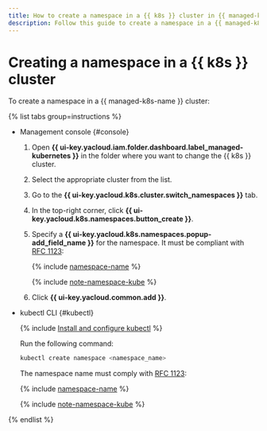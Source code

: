 ```yaml
---
title: How to create a namespace in a {{ k8s }} cluster in {{ managed-k8s-full-name }}
description: Follow this guide to create a namespace in a {{ managed-k8s-name }} cluster.
---
```


# Creating a namespace in a {{ k8s }} cluster

To create a namespace in a {{ managed-k8s-name }} cluster:

{% list tabs group=instructions %}

- Management console {#console}

   1. Open **{{ ui-key.yacloud.iam.folder.dashboard.label_managed-kubernetes }}** in the folder where you want to change the {{ k8s }} cluster.
   1. Select the appropriate cluster from the list.
   1. Go to the **{{ ui-key.yacloud.k8s.cluster.switch_namespaces }}** tab.
   1. In the top-right corner, click **{{ ui-key.yacloud.k8s.namespaces.button_create }}**.
   1. Specify a **{{ ui-key.yacloud.k8s.namespaces.popup-add_field_name }}** for the namespace. It must be compliant with [RFC 1123](https://datatracker.ietf.org/doc/html/rfc1123):

      {% include [namespace-name](../../../_includes/managed-kubernetes/namespace-name.md) %}

      {% include [note-namespace-kube](../../../_includes/managed-kubernetes/note-namespace-kube.md) %}

   1. Click **{{ ui-key.yacloud.common.add }}**.

- kubectl CLI {#kubectl}

   {% include [Install and configure kubectl](../../../_includes/managed-kubernetes/kubectl-install.md) %}

   Run the following command:

   ```bash
   kubectl create namespace <namespace_name>
   ```

   The namespace name must comply with [RFC 1123](https://datatracker.ietf.org/doc/html/rfc1123):

   {% include [namespace-name](../../../_includes/managed-kubernetes/namespace-name.md) %}

   {% include [note-namespace-kube](../../../_includes/managed-kubernetes/note-namespace-kube.md) %}

{% endlist %}